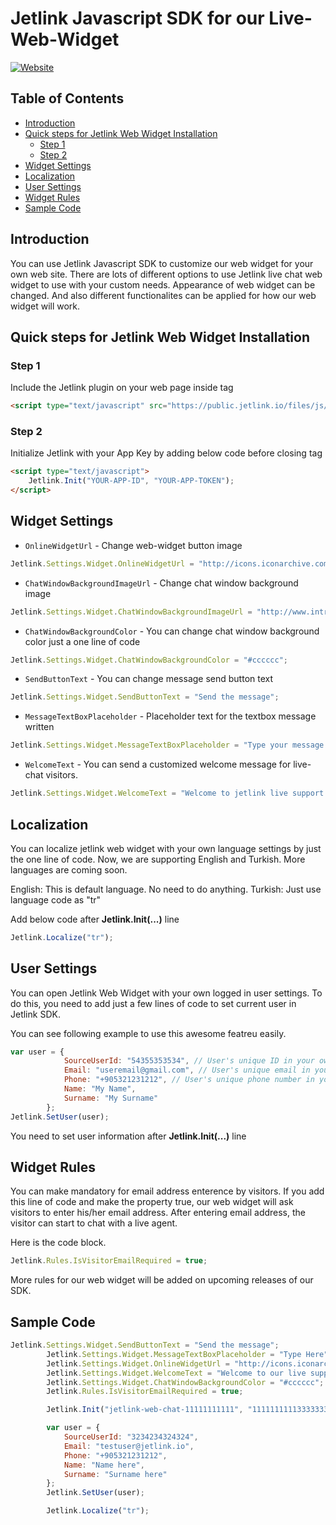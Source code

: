 # Jetlink Javascript SDK for our Live-Web-Widget
[![Website](https://app.jetlink.io/Assets/custom/img/jetlink_logo.png)](https://jetlink.io)
## Table of Contents

- [Introduction](#introduction)
- [Quick steps for Jetlink Web Widget Installation](#quick-steps-for-jetlink-web-widget-installation)
  - [Step 1](#step-1)
  - [Step 2](#step-2)
- [Widget Settings](#widget-settings)
- [Localization](#localization)
- [User Settings](#user-settings)
- [Widget Rules](#widget-rules)
- [Sample Code](#sample-code)

## Introduction

You can use Jetlink Javascript SDK to customize our web widget for your own web site. There are lots of different options to use Jetlink live chat web widget to use with your custom needs. Appearance of web widget can be changed. And also different functionalites can be applied for how our web widget will work. 

## Quick steps for Jetlink Web Widget Installation

### Step 1
Include the Jetlink plugin on your web page inside <head> tag
```html
<script type="text/javascript" src="https://public.jetlink.io/files/js/jetlink.min.js"></script>
```

### Step 2
Initialize Jetlink with your App Key by adding below code before closing </body> tag

```html
<script type="text/javascript">
    Jetlink.Init("YOUR-APP-ID", "YOUR-APP-TOKEN");
</script>
```

## Widget Settings

* `OnlineWidgetUrl` - Change web-widget button image
```javascript
Jetlink.Settings.Widget.OnlineWidgetUrl = "http://icons.iconarchive.com/icons/graphicloads/100-flat-2/256/chat-2-icon.png";
```
* `ChatWindowBackgroundImageUrl` - Change chat window background image
```javascript
Jetlink.Settings.Widget.ChatWindowBackgroundImageUrl = "http://www.intrawallpaper.com/static/images/518164-backgrounds.jpg";
```
* `ChatWindowBackgroundColor` - You can change chat window background color just a one line of code
```javascript
Jetlink.Settings.Widget.ChatWindowBackgroundColor = "#cccccc";
```
* `SendButtonText` - You can change message send button text
```javascript
Jetlink.Settings.Widget.SendButtonText = "Send the message";
```
* `MessageTextBoxPlaceholder` - Placeholder text  for the textbox message written 
```javascript
Jetlink.Settings.Widget.MessageTextBoxPlaceholder = "Type your message...";
```
* `WelcomeText` - You can send a customized welcome message for live-chat visitors.
```javascript
Jetlink.Settings.Widget.WelcomeText = "Welcome to jetlink live support. You can type anything to us that you need help."
```

## Localization

You can localize jetlink web widget with your own language settings by just the one line of code. Now, we are supporting English and Turkish. More languages are coming soon.

English: This is default language. No need to do anything.
Turkish: Just use language code as "tr"

Add below code after **Jetlink.Init(...)** line

```javascript
Jetlink.Localize("tr");
```

## User Settings

You can open Jetlink Web Widget with your own logged in user settings. To do this, you need to add just a few lines of code to set current user in Jetlink SDK.

You can see following example to use this awesome featreu easily.

```javascript
var user = {
            SourceUserId: "54355353534", // User's unique ID in your own system
            Email: "useremail@gmail.com", // User's unique email in your own system
            Phone: "+905321231212", // User's unique phone number in your own system
            Name: "My Name",
            Surname: "My Surname"
        };
Jetlink.SetUser(user);
```

You need to set user information after **Jetlink.Init(...)** line

## Widget Rules

You can make mandatory for email address enterence by visitors. 
If you add this line of code and make the property true, our web widget will ask visitors to enter his/her email address. After entering email address, the visitor can start to chat with a live agent.

Here is the code block.

```javascript
Jetlink.Rules.IsVisitorEmailRequired = true;
```


More rules for our web widget will be added on upcoming releases of our SDK. 


## Sample Code
```javascript
Jetlink.Settings.Widget.SendButtonText = "Send the message";
        Jetlink.Settings.Widget.MessageTextBoxPlaceholder = "Type Here";
        Jetlink.Settings.Widget.OnlineWidgetUrl = "http://icons.iconarchive.com/icons/graphicloads/100-flat-2/256/chat-2-icon.png"
        Jetlink.Settings.Widget.WelcomeText = "Welcome to our live support system."
        Jetlink.Settings.Widget.ChatWindowBackgroundColor = "#cccccc";
        Jetlink.Rules.IsVisitorEmailRequired = true;

        Jetlink.Init("jetlink-web-chat-11111111111", "1111111111333333333332222222");

        var user = {
            SourceUserId: "3234234324324",
            Email: "testuser@jetlink.io",
            Phone: "+905321231212",
            Name: "Name here",
            Surname: "Surname here"
        };
        Jetlink.SetUser(user);

        Jetlink.Localize("tr");
```

